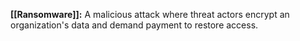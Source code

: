 **[[Ransomware]]:** A malicious attack where threat actors encrypt an organization's data and demand payment to restore access. 